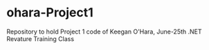 # ohara-Project1
Repository to hold Project 1 code of Keegan O'Hara, June-25th .NET Revature Training Class
